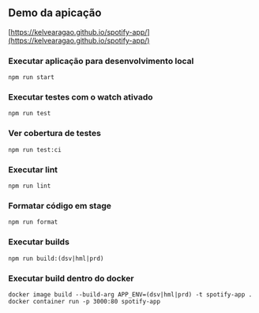 ## Demo da apicação

[https://kelvearagao.github.io/spotify-app/](https://kelvearagao.github.io/spotify-app/)

### Executar aplicação para desenvolvimento local

```
npm run start
```

### Executar testes com o watch ativado

```
npm run test
```

### Ver cobertura de testes

```
npm run test:ci
```

### Executar lint

```
npm run lint
```

### Formatar código em stage

```
npm run format
```

### Executar builds

```
npm run build:(dsv|hml|prd)
```

### Executar build dentro do docker

```
docker image build --build-arg APP_ENV=(dsv|hml|prd) -t spotify-app .
docker container run -p 3000:80 spotify-app
```